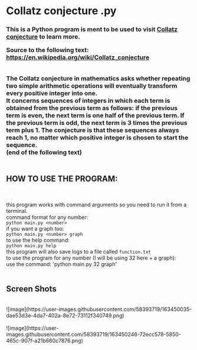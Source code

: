 <h1>Collatz conjecture .py</h1>
<h3>
This is a Python program is ment to be used to visit <a href="https://en.wikipedia.org/wiki/Collatz_conjecture">Collatz conjecture</a> to learn more.<br/>

  Source to the following text: <a href="https://en.wikipedia.org/wiki/Collatz_conjecture">https://en.wikipedia.org/wiki/Collatz_conjecture</a><br/><br/>
  
  <b>
The Collatz conjecture in mathematics asks whether repeating two simple arithmetic operations will eventually transform every positive integer into one.<br/> It concerns sequences of integers in which each term is obtained from the previous term as follows: if the previous term is even, the next term is one half of the previous term. If the previous term is odd, the next term is 3 times the previous term plus 1. The conjecture is that these sequences always reach 1, no matter which positive integer is chosen to start the sequence.
  </b>
  <br/>
(end of the following text)
  <br/><br/>
  <h2>
  HOW TO USE THE PROGRAM:
  </h2>
  <br/>
  
  
  this program works with command arguments so you need to run it from a terminal.<br/>
  command format for any number:<br/>
  `python main.py <number>`<br/>
  if you want a graph too:<br/>
  `python main.py <number> graph`<br/>
  to use the help command:<br/>
  `python main.py help`
  <br/>
  this program will also save logs to a file called `function.txt`
  <br/>
  to use the program for any number (I will be using 32 here + a graph):<br/>
  use the command: 'python main.py 32 graph'
  <br/><br/>
  <h2>Screen Shots</h2>
  <br/>
  ![image](https://user-images.githubusercontent.com/58393719/163450035-dae53d3e-4da7-402a-8e72-73112f340749.png)
  <br/><br/>
  ![image](https://user-images.githubusercontent.com/58393719/163450246-72ecc578-5850-465c-907f-a21b660c7876.png)

